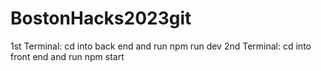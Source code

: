 # BostonHacks2023git

1st Terminal: cd into back end and run npm run dev
2nd Terminal: cd into front end and run npm start
